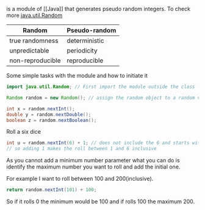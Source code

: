 
is a module of [[Java]] that generates pseudo random integers.
To check more [java.util.Random](https://docs.oracle.com/javase/8/docs/api/java/util/Random.html)


| Random           | Pseudo-random |
| ---------------- | ------------- |
| true randomness  | deterministic |
| unpredictable    | periodicity   |
| non-reproducible | reproducible  |

Some simple tasks with the module and how to initiate it

```java
import java.util.Random; // First import the module outside the class

Random random = new Random(); // assign the random object to a random variable

int x = random.nextInt();
double y = random.nextDouble();
boolean z = random.nextBoolean();
```

Roll a six dice

```java
int u = random.nextInt(6) + 1; // does not include the 6 and starts with 0
// so adding 1 makes the roll between 1 and 6 inclusive
```

As you cannot add a minimum number parameter what you can do is identify the maximum number you want to roll and add the initial one.

For example I want to roll between 100 and 200(inclusive).

```java
return random.nextInt(101) + 100;
```

So if it rolls 0 the minimum would be 100 and if rolls 100 the maximum 200.